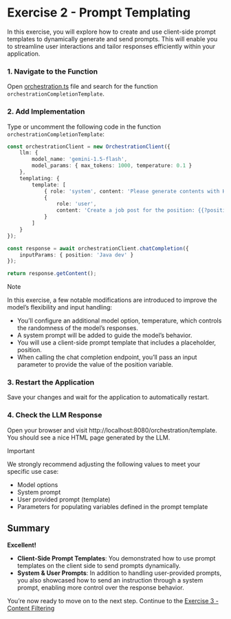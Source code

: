 # Exercise 2 - Prompt Templating

In this exercise, you will explore how to create and use client-side prompt templates to dynamically generate and send prompts. 
This will enable you to streamline user interactions and tailor responses efficiently within your application.

### 1. Navigate to the Function 
Open [orchestration.ts](../app/src/orchestration.ts) file and search for the function `orchestrationCompletionTemplate`.

### 2. Add Implementation
Type or uncomment the following code in the function `orchestrationCompletionTemplate`:

```typescript
const orchestrationClient = new OrchestrationClient({
    llm: {
        model_name: 'gemini-1.5-flash',
        model_params: { max_tokens: 1000, temperature: 0.1 }
    },
    templating: {
        template: [
            { role: 'system', content: 'Please generate contents with HTML tags.' },
            {
                role: 'user',
                content: 'Create a job post for the position: {{?position}}.'
            }
        ]
    }
});

const response = await orchestrationClient.chatCompletion({
    inputParams: { position: 'Java dev' }
});

return response.getContent();
```

> [!NOTE]
> In this exercise, a few notable modifications are introduced to improve the model’s flexibility and input handling:
> - You’ll configure an additional model option, temperature, which controls the randomness of the model’s responses.
> - A system prompt will be added to guide the model’s behavior.
> - You will use a client-side prompt template that includes a placeholder, position.
> - When calling the chat completion endpoint, you’ll pass an input parameter to provide the value of the position variable.

### 3. Restart the Application
Save your changes and wait for the application to automatically restart.

### 4. Check the LLM Response
Open your browser and visit http://localhost:8080/orchestration/template. 
You should see a nice HTML page generated by the LLM.

> [!IMPORTANT]
> We strongly recommend adjusting the following values to meet your specific use case:
> - Model options
> - System prompt
> - User provided prompt (template)
> - Parameters for populating variables defined in the prompt template

## Summary

**Excellent!**

- **Client-Side Prompt Templates**: You demonstrated how to use prompt templates on the client side to send prompts dynamically.
- **System & User Prompts**: In addition to handling user-provided prompts, you also showcased how to send an instruction through a system prompt, enabling more control over the response behavior.

You’re now ready to move on to the next step.
Continue to the [Exercise 3 - Content Filtering](../ex3/README.md)
